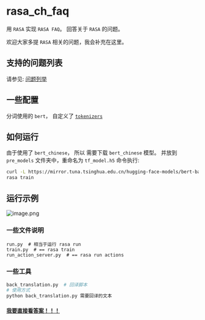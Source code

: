 # rasa_ch_faq
用 `RASA` 实现 `RASA FAQ`。 回答关于 `RASA` 的问题。

欢迎大家多提 `RASA` 相关的问题，我会补充在这里。


## 支持的问题列表
请参见: [问题列举](./data/nlu/rasa_faq.yml)

## 一些配置
分词使用的 `bert`， 自定义了 [`tokenizers`](./piplines/tokenizers.py) 

## 如何运行
由于使用了 `bert_chinese`， 所以 需要下载 `bert_chinese` 模型。
并放到 `pre_models` 文件夹中，重命名为 `tf_model.h5`
命令执行:
```bash
curl -L https://mirror.tuna.tsinghua.edu.cn/hugging-face-models/bert-base-chinese-tf_model.h5 -o pre_models/tf_model.h5
rasa train
``` 

## 运行示例
![image.png](https://i.loli.net/2021/01/25/WndRk2ahfeI4i38.png)


### 一些文件说明
```
run.py  # 相当于运行 rasa run
train.py  # == rasa train
run_action_server.py  # == rasa run actions
```
### 一些工具
```bash
back_translation.py  # 回译脚本
# 使用方式
python back_translation.py 需要回译的文本
```

#### [我要直接看答案！！！](./data/nlu/responses/responses.yml)
